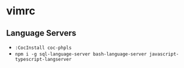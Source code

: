 # vimrc

## Language Servers
* `:CocInstall coc-phpls`
* `npm i -g sql-language-server bash-language-server javascript-typescript-langserver`
